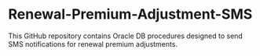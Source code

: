 # Renewal-Premium-Adjustment-SMS

This GitHub repository contains Oracle DB procedures designed to send SMS notifications for renewal premium adjustments.
